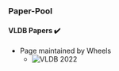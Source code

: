 ### Paper-Pool


####  VLDB Papers :heavy_check_mark:

* Page maintained by Wheels
  * ![VLDB 2022](http://vldb.org/pvldb/volumes/15)
  
